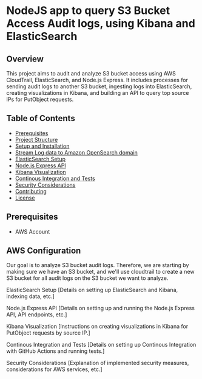 # NodeJS app to query S3 Bucket Access Audit logs, using Kibana and ElasticSearch
## Overview

This project aims to audit and analyze S3 bucket access using AWS CloudTrail, ElasticSearch, and Node.js Express. It includes processes for sending audit logs to another S3 bucket, ingesting logs into ElasticSearch, creating visualizations in Kibana, and building an API to query top source IPs for PutObject requests.

## Table of Contents

- [Prerequisites](#prerequisites)
- [Project Structure](#project-structure)
- [Setup and Installation](#setup-and-installation)
- [Stream Log data to Amazon OpenSearch domain](#aws-configuration)
- [ElasticSearch Setup](#elasticsearch-setup)
- [Node.js Express API](#nodejs-express-api)
- [Kibana Visualization](#kibana-visualization)
- [Continous Integration and Tests](#continous-integration-and-tests)
- [Security Considerations](#security-considerations)
- [Contributing](#contributing)
- [License](#license)

## Prerequisites

- AWS Account

## AWS Configuration
Our goal is to analyze S3 bucket audit logs. Therefore, we are starting by making sure we have an S3 bucket, and we'll use cloudtrail to create a new S3 bucket for all audit logs on the S3 bucket we want to analyze. 

ElasticSearch Setup
[Details on setting up ElasticSearch and Kibana, indexing data, etc.]

Node.js Express API
[Details on setting up and running the Node.js Express API, API endpoints, etc.]

Kibana Visualization
[Instructions on creating visualizations in Kibana for PutObject requests by source IP.]

Continous Integration and Tests
[Details on setting up Continous Integration with GitHub Actions and running tests.]

Security Considerations
[Explanation of implemented security measures, considerations for AWS services, etc.]